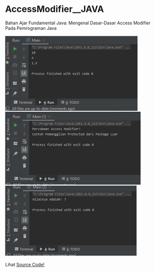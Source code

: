 # AccessModifier__JAVA
Bahan Ajar Fundamental Java: Mengenal Dasar-Dasar Access Modifier Pada Pemrograman Java<br><br>
<img src="https://github.com/RizkyKhapidsyah/AccessModifier__JAVA/blob/master/results/001.PNG"><br>
<img src="https://github.com/RizkyKhapidsyah/AccessModifier__JAVA/blob/master/results/002.PNG"><br>
<img src="https://github.com/RizkyKhapidsyah/AccessModifier__JAVA/blob/master/results/003.PNG"><br><br>
Lihat <a href="https://github.com/RizkyKhapidsyah/AccessModifier__JAVA/tree/master/src/com/rizkykhapidsyah/javafundamental/accessmodifier">Source Code!</a>
